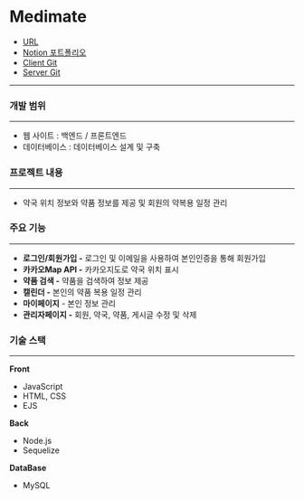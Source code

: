 # Medimate
- [URL](https://port-0-medimate-client-7e6o2clhvlbv0c.sel4.cloudtype.app/main/index)
- [Notion 포트폴리오](https://morning-collarbone-330.notion.site/Medimate-Node-js-30fe614feb864b24a8abe64a4f240d1e)
- [Client Git](https://github.com/leeCodingStudio/medimate_client)
- [Server Git](https://github.com/leeCodingStudio/medimate_server)
---

### 개발 범위

---

- 웹 사이트 : 백엔드 / 프론트엔드
- 데이터베이스 : 데이터베이스 설계 및 구축

### 프로젝트 내용

---

- 약국 위치 정보와 약품 정보를 제공 및 회원의 약복용 일정 관리

### 주요 기능

---

- **로그인/회원가입 -** 로그인 및 이메일을 사용하여 본인인증을 통해 회원가입
- **카카오Map API -** 카카오지도로 약국 위치 표시
- **************약품 검색 -************** 약품을 검색하여 정보 제공
- **캘린더 -** 본인의 약품 복용 일정 관리
- **마이페이지** - 본인 정보 관리
- **관리자페이지 -** 회원, 약국, 약품, 게시글 수정 및 삭제

### 기술 스택

---

**Front**

- JavaScript
- HTML, CSS
- EJS

**Back**

- Node.js
- Sequelize

**DataBase**

- MySQL

